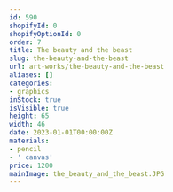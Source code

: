 ```yaml
---
id: 590
shopifyId: 0
shopifyOptionId: 0
order: 7
title: The beauty and the beast
slug: the-beauty-and-the-beast
url: art-works/the-beauty-and-the-beast
aliases: []
categories:
- graphics
inStock: true
isVisible: true
height: 65
width: 46
date: 2023-01-01T00:00:00Z
materials:
- pencil
- ' canvas'
price: 1200
mainImage: the_beauty_and_the_beast.JPG
---
```

